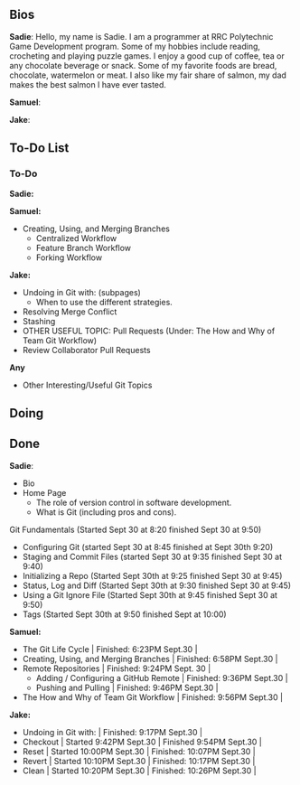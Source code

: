 ## Bios
**Sadie**:
Hello, my name is Sadie. I am a programmer at RRC Polytechnic Game Development program. Some of my hobbies include reading, crocheting and playing puzzle games. I enjoy a good cup of coffee, tea or any chocolate beverage or snack. Some of my favorite foods are bread, chocolate, watermelon or meat. I also like my fair share of salmon, my dad makes the best salmon I have ever tasted.

**Samuel**:

**Jake**:

## To-Do List
### To-Do
**Sadie:**
  
**Samuel:** 
- Creating, Using, and Merging Branches
    - Centralized Workflow
    - Feature Branch Workflow
    - Forking Workflow

**Jake:** 
- Undoing in Git with: (subpages)
    - When to use the different strategies.
- Resolving Merge Conflict
- Stashing
- OTHER USEFUL TOPIC: Pull Requests (Under: The How and Why of Team Git Workflow)
- Review Collaborator Pull Requests

**Any**
- Other Interesting/Useful Git Topics

## Doing



## Done
**Sadie**:
- Bio 
- Home Page
  - The role of version control in software development.
  - What is Git (including pros and cons).

Git Fundamentals (Started Sept 30 at 8:20 finished Sept 30 at 9:50)
  - Configuring Git (started Sept 30 at 8:45 finished at Sept 30th 9:20)
  - Staging and Commit Files (started Sept 30 at 9:35 finished Sept 30 at 9:40)
  - Initializing a Repo (Started Sept 30th at 9:25 finished Sept 30 at 9:45)
  - Status, Log and Diff (Started Sept 30th at 9:30 finished Sept 30 at 9:45)
  - Using a Git Ignore File (Started Sept 30th at 9:45 finished Sept 30 at 9:50)
  - Tags (Started Sept 30th at 9:50 finished Sept at 10:00)


**Samuel:** 
- The Git Life Cycle | Finished: 6:23PM Sept.30 |
- Creating, Using, and Merging Branches | Finished: 6:58PM Sept.30 |
- Remote Repositories | Finished: 9:24PM Sept. 30 |
    - Adding / Configuring a GitHub Remote | Finished: 9:36PM Sept.30 |
    - Pushing and Pulling | Finished: 9:46PM Sept.30 |
- The How and Why of Team Git Workflow | Finished: 9:56PM Sept.30 |


**Jake:** 
- Undoing in Git with: | Finished: 9:17PM Sept.30 |
- Checkout | Started 9:42PM Sept.30 | Finished 9:54PM Sept.30 |
- Reset | Started 10:00PM Sept.30 | Finished: 10:07PM Sept.30 |
- Revert | Started 10:10PM Sept.30 | Finished: 10:17PM Sept.30 |
- Clean | Started 10:20PM Sept.30 | Finished: 10:26PM Sept.30 |
